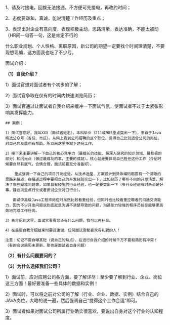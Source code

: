 1、请及时接电，回拨无法接通。不方便可先接电，再改约时间；

2、态度要谦和，真诚，能说清楚工作经历及重点；

3、表现出对企业有意向度，表现积极主动，思路清晰，表达准确，不能太被动（HR问一句答一句，这是肯定不行的





什么职业规划、个人性格、离职原因，新公司的期望一定要找个时间理清楚，不要现想现编，这方面我也吃了不少亏。



面试介绍：

**（1）自我介绍？**

1）面试官想对面试者有个初步的了解；

2）面试官争取在仅有的时间内快速浏览简历；

3）面试官通过让面试者自我介绍来缓冲一下面试气氛，使面试者不过于太紧张影响其发挥能力。

```shell
## 案例：

1）面试官您好，我叫XXX（面试者姓名），本科毕业（211或985重点突出一下），来自于Java精选公众号（省份、市区）。从网上看到公司招聘的这个职位，觉得自己比较适合公司的岗位，对自己的发展也有帮助，所以来这里争取下这份工作。

2）接下来主要讲解一下自己的核心竞争力（最擅长的技能、最深入研究的知识领域、最积极的部分）和闪光点（做过最成功的事，主要的成就）。核心就是要体现自己胜任这份工作（介绍时候要自然有底气，合情合理，面试前要充分准备好）。

	重点强调一下自己的项目开发经验，从技术选型、方案设计到具体编码都要有一个清晰的思路来描述，在描述过程中要把自己的开发经验突出一下，比如经历了哪些不同的开发场景，解决了哪些疑难问题等，如果具有较多的行业经验，也一定要突出一下（多行业经验有时未必是好事，建议挑重点行业或者面试企业对口行业）。

　　面试中高级Java工程师岗位时虽然比较看重经验，但同时也比较看重应聘者的沟通交流能力，因为不少开发问题说到底就是沟通不清楚导致的问题，沟通能力较强的程序员往往能够更高效地完成工作任务。

3）先介绍到这里，面试官看看您还有什么问题，我可以再补充。

4）在最后自我介绍结束时要说谢谢，任何面试官都喜欢有礼貌的人！

注意：切记不要自曝其短（说自己的缺点），在进行自我介绍的时候千万不要和简历有冲突！（有的会说简历未更新，那也是面试者自身问题）
```



**（2）有什么问题要问的？**





**（3）为什么选择我们公司？**

1）面试前，应对应聘公司各方面，要了解详尽！至少要了解到行业、企业、岗位这三方面！最好要准备一些具体的数据和实例！

2）面试时，可以将之前对公司的了解（行业、企业、数据、实例）结合自己的JAVA岗位，大略的说一遍，然后强调自己“觉得这个工作合适”即可。

3）面试者如果对面试公司所属行业确实很喜欢，要说出自身对这个行业的认知程度。